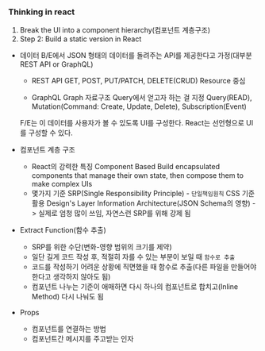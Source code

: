### Thinking in react

1. Break the UI into a component hierarchy(컴포넌트 계층구조)
2. Step 2: Build a static version in React

- 데이터
  B/E에서 JSON 형태의 데이터를 돌려주는 API를 제공한다고 가정(대부분 REST API or GraphQL)

  - REST API
    GET, POST, PUT/PATCH, DELETE(CRUD)
    Resource 중심

  - GraphQL
    Graph 자료구조
    Query에서 얻고자 하는 걸 지정
    Query(READ), Mutation(Command: Create, Update, Delete), Subscription(Event)

  F/E는 이 데이터를 사용자가 볼 수 있도록 UI를 구성한다. React는 선언형으로 UI를 구성할 수 있다.

- 컴포넌트 계층 구조
  - React의 강력한 특징
    Component Based
    Build encapsulated components that manage their own state, then compose them to make complex UIs
  - 몇가지 기준
    SRP(Single Responsibility Principle) - `단일책임원칙`
    CSS 기준 활용
    Design's Layer
    Information Architecture(JSON Schema의 영향) -> 실제로 엄청 많이 쓰임, 자연스런 SRP를 위해 강제 됨

- Extract Function(함수 추출)
  - SRP를 위한 수단(변화-영향 범위의 크기를 제약)
  - 일단 길게 코드 작성 후, 적절히 자를 수 있는 부분이 보일 때 `함수로 추출`
  - 코드를 작성하기 어려운 상황에 직면했을 때 함수로 추출(다른 파일을 만들어야 한다고 생각하지 않아도 됨)
  - 컴포넌트 나누는 기준이 애매하면 다시 하나의 컴포넌트로 합치고(Inline Method) 다시 나눠도 됨

- Props
  - 컴포넌트를 연결하는 방법
  - 컴포넌트간 메시지를 주고받는 인자
